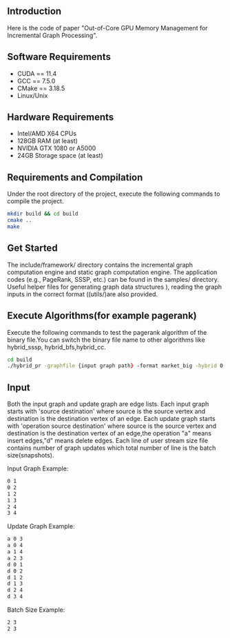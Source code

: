 
## Introduction
Here is the code of paper "Out-of-Core GPU Memory Management for Incremental Graph Processing".
## Software Requirements
* CUDA == 11.4
* GCC == 7.5.0
* CMake == 3.18.5
* Linux/Unix

## Hardware Requirements
* Intel/AMD X64 CPUs
* 128GB RAM (at least)
* NVIDIA GTX 1080 or A5000
* 24GB Storage space (at least)

## Requirements and Compilation

Under the root directory of the project, execute the following commands to compile the project.

```zsh
mkdir build && cd build
cmake ..
make
```
## Get Started
The include/framework/ directory contains the incremental graph computation engine and static graph computation engine. The application codes (e.g., PageRank, SSSP, etc.) can be found in the samples/ directory. Useful helper files for generating graph data structures ), reading the graph inputs in the correct format ((utils/)are also provided.

## Execute Algorithms(for example pagerank)
Execute the following commands to test the pagerank algorithm of the binary file.You can switch the binary file name to other algorithms like hybrid_sssp, hybrid_bfs,hybrid_cc.

```zsh
cd build
./hybrid_pr -graphfile {input graph path} -format market_big -hybrid 0 -SEGMENT 512 -weight_num 1 -weight 1 -update_size {user_stream_size} -updatefile {update graph path} -cache 0
```


## Input
Both the input graph and update graph are edge lists.
Each input graph starts with 'source destination' where source is the source vertex and destination is the destination vertex of an edge. 
Each update graph starts with 'operation source destination' where source is the source vertex and destination is the destination vertex of an edge,the operation "a" means insert edges,"d" means delete edges. 
Each line of user stream size file contains number of graph updates which total number of line is the batch size(snapshots).

Input Graph Example:

```zsh
0 1
0 2
1 2
1 3
2 4
3 4
```
Update Graph Example:

```zsh
a 0 3
a 0 4
a 1 4
a 2 3
d 0 1
d 0 2
d 1 2
d 1 3
d 2 4
d 3 4
```

Batch Size Example:

```zsh
2 3
2 3
```


